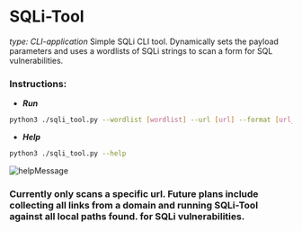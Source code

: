 # SQLi-Tool 
*type: CLI-application*
Simple SQLi CLI tool. Dynamically sets the payload parameters and uses a wordlists of SQLi strings to scan a form for SQL vulnerabilities.



### **Instructions:**

- ***Run***
```sh
python3 ./sqli_tool.py --wordlist [wordlist] --url [url] --format [url_encoded/json] --timeout [integer] --sleep [float]
```
- ***Help***
```sh
python3 ./sqli_tool.py --help
```
![helpMessage](https://github.com/user-attachments/assets/612eceba-cd81-4c40-9d62-394e2fda8333)

### Currently only scans a specific url. Future plans include collecting all links from a domain and running SQLi-Tool against all local paths found. for SQLi vulnerabilities.
